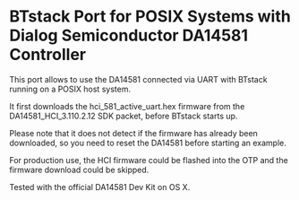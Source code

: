 # BTstack Port for POSIX Systems with Dialog Semiconductor DA14581 Controller

This port allows to use the DA14581 connected via UART with BTstack running on a POSIX host system.

It first downloads the hci_581_active_uart.hex firmware from the  DA14581_HCI_3.110.2.12 SDK packet, before BTstack starts up.

Please note that it does not detect if the firmware has already been downloaded, so you need to reset the DA14581 before starting an example.

For production use, the HCI firmware could be flashed into the OTP and the firmware download could be skipped.

Tested with the official DA14581 Dev Kit on OS X.
